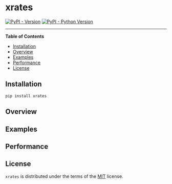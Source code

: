 # xrates

[![PyPI - Version](https://img.shields.io/pypi/v/xrates.svg)](https://pypi.org/project/xrates)
[![PyPI - Python Version](https://img.shields.io/pypi/pyversions/xrates.svg)](https://pypi.org/project/xrates)

-----

**Table of Contents**

- [Installation](#installation)
- [Overview](#overview)
- [Examples](#examples)
- [Performance](#performance)
- [License](#license)

## Installation

```console
pip install xrates
```
## Overview

## Examples

## Performance

## License

`xrates` is distributed under the terms of the [MIT](https://spdx.org/licenses/MIT.html) license.
